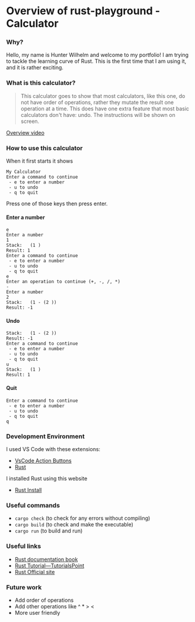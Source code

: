 
# Overview of rust-playground - Calculator

### Why?
Hello, my name is Hunter Wilhelm and welcome to my portfolio! I am trying to tackle the learning curve of Rust. This is the first time that I am using it, and it is rather exciting.


### What is this calculator?
> This calculator goes to show that most calculators, like this one, do not have
order of operations, rather they mutate the result one operation at a time.
This does have one extra feature that most basic calculators don't have: undo.
The instructions will be shown on screen.

[Overview video](https://youtu.be)

### How to use this calculator
When it first starts it shows
```
My Calculator
Enter a command to continue
 - e to enter a number
 - u to undo
 - q to quit
```
Press one of those keys then press enter.

#### Enter a number
```
e
Enter a number
1
Stack:   (1 )
Result: 1
Enter a command to continue
 - e to enter a number
 - u to undo
 - q to quit
e
Enter an operation to continue (+, -, /, *)
-  
Enter a number
2
Stack:   (1 - (2 ))
Result: -1
```

#### Undo
```
Stack:   (1 - (2 ))
Result: -1
Enter a command to continue
 - e to enter a number
 - u to undo
 - q to quit
u
Stack:   (1 )
Result: 1
```

#### Quit
```
Enter a command to continue
 - e to enter a number
 - u to undo
 - q to quit
q
```

### Development Environment
I used VS Code with these extensions:
* [VsCode Action Buttons](https://marketplace.visualstudio.com/items?itemName=seunlanlege.action-buttons)
* [Rust](https://marketplace.visualstudio.com/items?itemName=rust-lang.rust)

I installed Rust using this website
* [Rust Install](https://www.rust-lang.org/tools/install)

###  Useful commands
- `cargo check` (to check for any errors without compiling)
- `cargo build` (to check and make the executable)
- `cargo run` (to build and run)

###  Useful links
- [Rust documentation book](https://doc.rust-lang.org/book/ch00-00-introduction.html)
- [Rust Tutorial—TutorialsPoint](https://www.tutorialspoint.com/rust/index.htm)
- [Rust Official site](https://www.rust-lang.org/)

### Future work
* Add order of operations
* Add other operations like ^ * > <
* More user friendly
